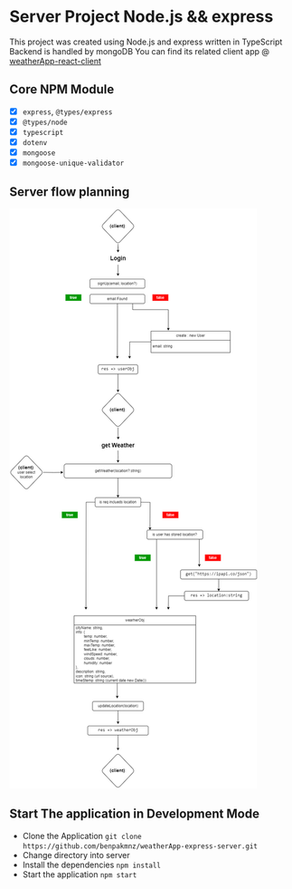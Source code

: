 # Server Project Node.js && express

This project was created using Node.js and express written in TypeScript
Backend is handled by mongoDB
You can find its related client app @ [weatherApp-react-client](https://github.com/benpakmnz/weatherApp-react-client)

## Core NPM Module

- [x] `express`, `@types/express`
- [x] `@types/node`
- [x] `typescript`
- [x] `dotenv`
- [x] `mongoose`
- [x] `mongoose-unique-validator`

## Server flow planning

![Workflow](https://github.com/benpakmnz/weatherApp-express-server/blob/main/wiki/weather-app-server-planning.png)

## Start The application in Development Mode

- Clone the Application `git clone https://github.com/benpakmnz/weatherApp-express-server.git`
- Change directory into server
- Install the dependencies `npm install`
- Start the application `npm start`
